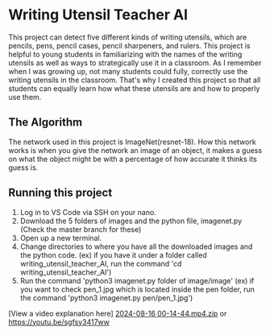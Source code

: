 # Writing Utensil Teacher AI
This project can detect five different kinds of writing utensils, which are pencils, pens, pencil cases, pencil sharpeners, and rulers. This project is helpful to young students in familiarizing with the names of the writing utensils as well as ways to strategically use it in a classroom. As I remember when I was growing up, not many students could fully, correctly use the writing utensils in the classroom. That's why I created this project so that all students can equally learn how what these utensils are and how to properly use them. 

## The Algorithm
The network used in this project is ImageNet(resnet-18). How this network works is when you give the network an image of an object, it makes a guess on what the object might be with a percentage of how accurate it thinks its guess is.

## Running this project
1. Log in to VS Code via SSH on your nano.
2. Download the 5 folders of images and the python file, imagenet.py   (Check the master branch for these)
3. Open up a new terminal.
4. Change directories to where you have all the downloaded images and the python code. (ex) if you have it under a folder called writing_utensil_teacher_AI, run the command 'cd writing_utensil_teacher_AI')
5. Run the command 'python3 imagenet.py folder of image/image' (ex) if you want to check pen_1.jpg which is located inside the pen folder, run the command 'python3 imagenet.py pen/pen_1.jpg')
   
[View a video explanation here]
[2024-08-16 00-14-44.mp4.zip](https://github.com/user-attachments/files/16632855/2024-08-16.00-14-44.mp4.zip)
or https://youtu.be/sgfsy3417ww
